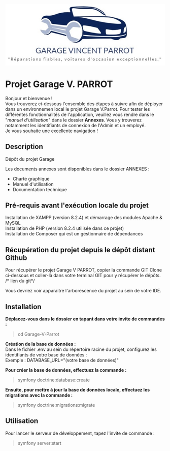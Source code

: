 <p align="center"><img src="public\images\generiques\garagevparrot.jpg">

<h1>Projet Garage V. PARROT</h1>

Bonjour et bienvenue ! <br>
Vous trouverez ci-dessous l'ensemble des étapes à suivre afin de déployer dans un environnemen local le projet Garage V.Parrot. 
Pour tester les différentes fonctionnalités de l'application, veuillez vous rendre dans le  "_manuel d'utilisation_" dans le dossier **Annexes**. Vous y trouverez notamment les identifiants de connexion de l'Admin et un employé. <br>
Je vous souhaite une excellente navigation !

<h2>Description </h2>

Dépôt du projet Garage 

Les documents annexes sont disponibles dans le dossier ANNEXES : 
<ul>
<li>Charte graphique</li>
<li>Manuel d'utilisation</li>
<li>Documentation technique</li>
</ul>

<h2> Pré-requis avant l'exécution locale du projet </h2>

Installation de XAMPP (version 8.2.4) et démarrage des modules Apache & MySQL <br>
Installation de PHP (version 8.2.4 utilisée dans ce projet) <br>
Installation de Composer qui est un gestionnaire de dépendances <br>

<h2> Récupération du projet depuis le dépôt distant Github </h2>

Pour récupérer le projet Garage V PARROT, copier la commande GIT Clone ci-dessous et coller-là dans votre terminal GIT pour y récupérer le dépôts. <br>
/* lien du git*/

Vous devriez voir apparaitre l'arborescence du projet au sein de votre IDE. 

<h2> Installation </h2>

**Déplacez-vous dans le dossier en tapant dans votre invite de commandes :** <br>
> cd Garage-V-Parrot <br>

**Création de la base de données :**<br>
Dans le fichier .env au sein du répertoire racine du projet, configurez les identifiants de votre base de données : <br>
Exemple : DATABASE_URL="(votre base de données)"<br>

**Pour créer la base de données, effectuez la commande :** <br>
> symfony doctrine:database:create <br>

**Ensuite, pour mettre à jour la base de données locale, effectuez les migrations avec la commande :** 
> symfony doctrine:migrations:migrate

<h2> Utilisation </h2>

Pour lancer le serveur de développement, tapez l'invite de commande : 
> symfony server:start

